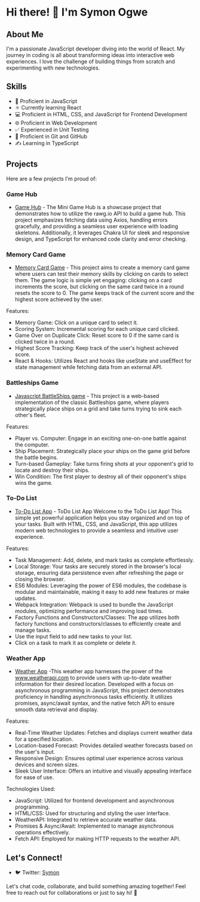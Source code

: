 # Hi there! 👋 I'm Symon Ogwe

## About Me
I'm a passionate JavaScript developer diving into the world of React. My journey in coding is all about transforming ideas into interactive web experiences. I love the challenge of building things from scratch and experimenting with new technologies.

## Skills
- 🚀 Proficient in JavaScript
- ⚛️ Currently learning React
- 💻 Proficient in HTML, CSS, and JavaScript for Frontend Development
- 🌐 Proficient in Web Development
- ✅ Experienced in Unit Testing
- 🔄 Proficient in Git and GitHub
- ✍️ Learning in TypeScript

## Projects
Here are a few projects I'm proud of:
### Game Hub
- [Game Hub](https://symon-game-hub.vercel.app/) - The Mini Game Hub is a showcase project that demonstrates how to utilize the rawg.io API to build a game hub. This project emphasizes fetching data using Axios, handling errors gracefully, and providing a seamless user experience with loading skeletons. Additionally, it leverages Chakra UI for sleek and responsive design, and TypeScript for enhanced code clarity and error checking.
### Memory Card Game
- [Memory Card Game](https://symon-opo-memory-card-project.netlify.app/) - This project aims to create a memory card game where users can test their memory skills by clicking on cards to select them. The game logic is simple yet engaging: clicking on a card increments the score, but clicking on the same card twice in a round resets the score to 0. The game keeps track of the current score and the highest score achieved by the user.

Features:

- Memory Game: Click on a unique card to select it.
- Scoring System: Incremental scoring for each unique card clicked.
- Game Over on Duplicate Click: Reset score to 0 if the same card is clicked twice in a round.
- Highest Score Tracking: Keep track of the user's highest achieved score.
- React & Hooks: Utilizes React and hooks like useState and useEffect for state management while fetching data from an external API.
  
### Battleships Game 
- [Javascript BattleShips game](https://symonogwe.github.io/Battleship-game/) - This project is a web-based implementation of the classic Battleships game, where players strategically place ships on a grid and take turns trying to sink each other's fleet.
  
Features:

- Player vs. Computer: Engage in an exciting one-on-one battle against the computer.
- Ship Placement: Strategically place your ships on the game grid before the battle begins.
- Turn-based Gameplay: Take turns firing shots at your opponent's grid to locate and destroy their ships.
- Win Condition: The first player to destroy all of their opponent's ships wins the game.
  
### To-Do List
- [To-Do List App](https://symonogwe.github.io/To-Do-List/) - ToDo List App
Welcome to the ToDo List App! This simple yet powerful application helps you stay organized and on top of your tasks. Built with HTML, CSS, and JavaScript, this app utilizes modern web technologies to provide a seamless and intuitive user experience.

Features:

- Task Management: Add, delete, and mark tasks as complete effortlessly.
- Local Storage: Your tasks are securely stored in the browser's local storage, ensuring data persistence even after refreshing the page or closing the browser.
- ES6 Modules: Leveraging the power of ES6 modules, the codebase is modular and maintainable, making it easy to add new features or make updates.
- Webpack Integration: Webpack is used to bundle the JavaScript modules, optimizing performance and improving load times.
- Factory Functions and Constructors/Classes: The app utilizes both factory functions and constructors/classes to efficiently create and manage tasks.
- Use the input field to add new tasks to your list.
- Click on a task to mark it as complete or delete it.
  
### Weather App
- [Weather App](https://symonogwe.github.io/Weather-App/) -This weather app harnesses the power of the www.weatherapi.com to provide users with up-to-date weather information for their desired location. Developed with a focus on asynchronous programming in JavaScript, this project demonstrates proficiency in handling asynchronous tasks efficiently. It utilizes promises, async/await syntax, and the native fetch API to ensure smooth data retrieval and display.

Features:

- Real-Time Weather Updates: Fetches and displays current weather data for a specified location.
- Location-based Forecast: Provides detailed weather forecasts based on the user's input.
- Responsive Design: Ensures optimal user experience across various devices and screen sizes.
- Sleek User Interface: Offers an intuitive and visually appealing interface for ease of use.

Technologies Used:
- JavaScript: Utilized for frontend development and asynchronous programming.
- HTML/CSS: Used for structuring and styling the user interface.
- WeatherAPI: Integrated to retrieve accurate weather data.
- Promises & Async/Await: Implemented to manage asynchronous operations effectively.
- Fetch API: Employed for making HTTP requests to the weather API.
  

## Let's Connect!
- 🐦 Twitter: [Symon](https://twitter.com/symonopo)

Let's chat code, collaborate, and build something amazing together! Feel free to reach out for collaborations or just to say hi! 🌟

<!---
symonogwe/symonogwe is a ✨ special ✨ repository because its `README.md` (this file) appears on your GitHub profile.
You can click the Preview link to take a look at your changes.
--->
